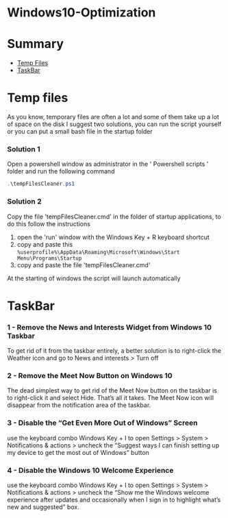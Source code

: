 # Windows10-Optimization

# Summary
 - [Temp Files](#Temp-files)
 - [TaskBar](#TaskBar)

# Temp files

As you know, temporary files are often a lot and some of them take up a lot of space on the disk
I suggest two solutions, you can run the script yourself or you can put a small bash file in the startup folder
### Solution 1
Open a powershell window as administrator in the ' Powershell scripts ' folder and run the following command
```powershell
.\tempFilesCleaner.ps1
```

### Solution 2
Copy the file 'tempFilesCleaner.cmd' in the folder of startup applications, to do this follow the instructions
1) open the 'run' window with the Windows Key + R keyboard shortcut
2) copy and paste this ```%userprofile%\AppData\Roaming\Microsoft\Windows\Start Menu\Programs\Startup```
3) copy and paste the file 'tempFilesCleaner.cmd'

At the starting of windows the script will launch automatically 

# TaskBar
### 1 - Remove the News and Interests Widget from Windows 10 Taskbar

To get rid of it from the taskbar entirely, a better solution is to right-click the Weather icon and go to News and interests > Turn off

### 2 - Remove the Meet Now Button on Windows 10

The dead simplest way to get rid of the Meet Now button on the taskbar is to right-click it and select Hide. That’s all it takes. The Meet Now icon will disappear from the notification area of the taskbar.

### 3 - Disable the “Get Even More Out of Windows” Screen

use the keyboard combo Windows Key + I to open Settings > System > Notifications & actions > uncheck the “Suggest ways I can finish setting up my device to get the most out of Windows” button

### 4 - Disable the Windows 10 Welcome Experience

use the keyboard combo Windows Key + I to open Settings > System > Notifications & actions > uncheck the “Show me the Windows welcome experience after updates and occasionally when I sign in to highlight what’s new and suggested” box.
